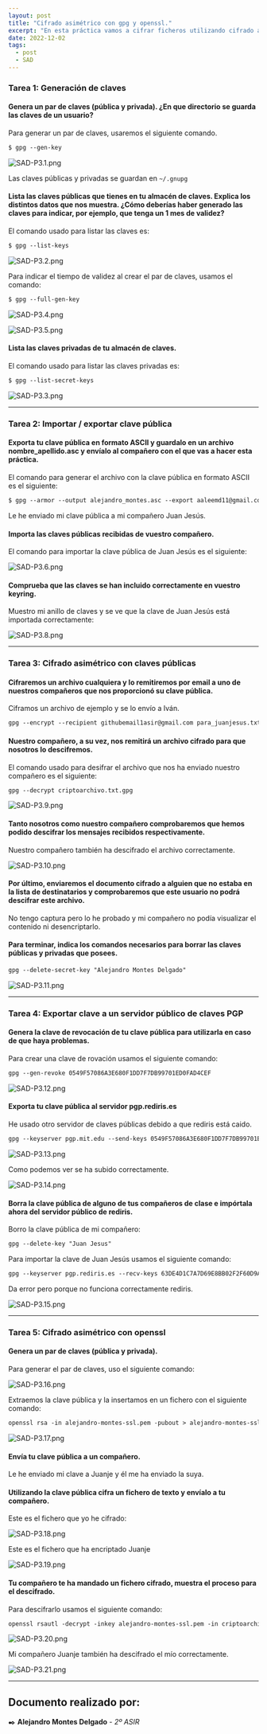 ```yaml
---
layout: post
title: "Cifrado asimétrico con gpg y openssl."
excerpt: "En esta práctica vamos a cifrar ficheros utilizando cifrado asimétrico utilizando el programa gpg. Puedes encontrar el resumen de comando en esta chuleta o buscar información en internet."
date: 2022-12-02
tags:
  - post
  - SAD
---
```


### Tarea 1: Generación de claves

#### Genera un par de claves (pública y privada). ¿En que directorio se guarda las claves de un usuario?

Para generar un par de claves, usaremos el siguiente comando.

```txt
$ gpg --gen-key
```

![SAD-P3.1.png](/img/SAD-P3.1.png)

Las claves públicas y privadas se guardan en `~/.gnupg`

#### Lista las claves públicas que tienes en tu almacén de claves. Explica los distintos datos que nos muestra. ¿Cómo deberías haber generado las claves para indicar, por ejemplo, que tenga un 1 mes de validez?

El comando usado para listar las claves es:

```txt
$ gpg --list-keys
```

![SAD-P3.2.png](/img/SAD-P3.2.png)

Para indicar el tiempo de validez al crear el par de claves, usamos el comando:

```txt
$ gpg --full-gen-key
```

![SAD-P3.4.png](/img/SAD-P3.4.png)

![SAD-P3.5.png](/img/SAD-P3.5.png)


#### Lista las claves privadas de tu almacén de claves.

El comando usado para listar las claves privadas es:

```txt
$ gpg --list-secret-keys
```

![SAD-P3.3.png](/img/SAD-P3.3.png)


---

### Tarea 2: Importar / exportar clave pública

#### Exporta tu clave pública en formato ASCII y guardalo en un archivo nombre_apellido.asc y envíalo al compañero con el que vas a hacer esta práctica.

El comando para generar el archivo con la clave pública en formato ASCII es el siguiente:

```txt
$ gpg --armor --output alejandro_montes.asc --export aaleemd11@gmail.com
```
Le he enviado mi clave pública a mi compañero Juan Jesús.


#### Importa las claves públicas recibidas de vuestro compañero.

El comando para importar la clave pública de Juan Jesús es el siguiente:

![SAD-P3.6.png](/img/SAD-P3.6.png)


#### Comprueba que las claves se han incluido correctamente en vuestro keyring.

Muestro mi anillo de claves y se ve que la clave de Juan Jesús está importada correctamente:

![SAD-P3.8.png](/img/SAD-P3.8.png)


---

### Tarea 3: Cifrado asimétrico con claves públicas

#### Cifraremos un archivo cualquiera y lo remitiremos por email a uno de nuestros compañeros que nos proporcionó su clave pública.

Ciframos un archivo de ejemplo y se lo envío a Iván.

```txt
gpg --encrypt --recipient githubemail1asir@gmail.com para_juanjesus.txt
```

#### Nuestro compañero, a su vez, nos remitirá un archivo cifrado para que nosotros lo descifremos.

El comando usado para desifrar el archivo que nos ha enviado nuestro compañero es el siguiente:

```txt
gpg --decrypt criptoarchivo.txt.gpg
```

![SAD-P3.9.png](/img/SAD-P3.9.png)



#### Tanto nosotros como nuestro compañero comprobaremos que hemos podido descifrar los mensajes recibidos respectivamente.

Nuestro compañero también ha descifrado el archivo correctamente.

![SAD-P3.10.png](/img/SAD-P3.10.png)



#### Por último, enviaremos el documento cifrado a alguien que no estaba en la lista de destinatarios y comprobaremos que este usuario no podrá descifrar este archivo.

No tengo captura pero lo he probado y mi compañero no podía visualizar el contenido ni desencriptarlo.

#### Para terminar, indica los comandos necesarios para borrar las claves públicas y privadas que posees.

```txt
gpg --delete-secret-key "Alejandro Montes Delgado"
```
![SAD-P3.11.png](/img/SAD-P3.11.png)


---

### Tarea 4: Exportar clave a un servidor público de claves PGP

#### Genera la clave de revocación de tu clave pública para utilizarla en caso de que haya problemas.

Para crear una  clave de rovación usamos el siguiente comando:

```txt
gpg --gen-revoke 0549F57086A3E680F1DD7F7DB99701ED0FAD4CEF
```
![SAD-P3.12.png](/img/SAD-P3.12.png)

#### Exporta tu clave pública al servidor pgp.rediris.es

He usado otro servidor de claves públicas debido a que rediris está caido.

```txt
gpg --keyserver pgp.mit.edu --send-keys 0549F57086A3E680F1DD7F7DB99701ED0FAD4CEF
```

![SAD-P3.13.png](/img/SAD-P3.13.png)

Como podemos ver se ha subido correctamente.

![SAD-P3.14.png](/img/SAD-P3.14.png)


#### Borra la clave pública de alguno de tus compañeros de clase e impórtala ahora del servidor público de rediris.

Borro la clave pública de mi compañero:

```txt
gpg --delete-key "Juan Jesus"
```
Para importar la clave de Juan Jesús usamos el siguiente comando:

```txt
gpg --keyserver pgp.rediris.es --recv-keys 63DE4D1C7A7D69E8BB02F2F60D9A9FF1B5EE9093
```

Da error pero porque no funciona correctamente rediris.

![SAD-P3.15.png](/img/SAD-P3.15.png)


---

### Tarea 5: Cifrado asimétrico con openssl

#### Genera un par de claves (pública y privada).

Para generar el par de claves, uso el siguiente comando:

![SAD-P3.16.png](/img/SAD-P3.16.png)

Extraemos la clave pública y la insertamos en un fichero con el siguiente comando:

```txt
openssl rsa -in alejandro-montes-ssl.pem -pubout > alejandro-montes-ssl.pub.pem
```

![SAD-P3.17.png](/img/SAD-P3.17.png)


#### Envía tu clave pública a un compañero.

Le he enviado mi clave a Juanje y él me ha enviado la suya.

#### Utilizando la clave pública cifra un fichero de texto y envíalo a tu compañero.

Este es el fichero que yo he cifrado:

![SAD-P3.18.png](/img/SAD-P3.18.png)

Este es el fichero que ha encriptado Juanje

![SAD-P3.19.png](/img/SAD-P3.19.png)

#### Tu compañero te ha mandado un fichero cifrado, muestra el proceso para el descifrado.

Para descifrarlo usamos el siguiente comando:

```txt
openssl rsautl -decrypt -inkey alejandro-montes-ssl.pem -in criptoarchivossl.txt.enc -out criptoarchivossl.txt
```
![SAD-P3.20.png](/img/SAD-P3.20.png)

Mi compañero Juanje también ha descifrado el mío correctamente.

![SAD-P3.21.png](/img/SAD-P3.21.png)


---
## **Documento realizado por:**

 ✒️ **Alejandro Montes Delgado** - *2º ASIR*
